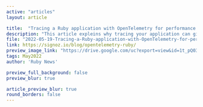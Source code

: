 ```yaml
---
active: "articles"
layout: article

title:  "Tracing a Ruby application with OpenTelemetry for performance monitoringRuby, the self keyword"
description: "This article expleins why tracing your application can give the much needed context required to troubleshoot performance issues"
file: "2022-05-19-Tracing-a-Ruby-application-with-OpenTelemetry-for-performance-monitoring.md"
link: https://signoz.io/blog/opentelemetry-ruby/
preview_image_link: "https://drive.google.com/uc?export=view&id=1t_pQ03l-hwOUTofqUTxrlqAR5m8FW7kA"
tags: May2022
author: 'Ruby News'

preview_full_background: false
preview_blur: true

article_preview_blur: true
round_borders: false
---
```

